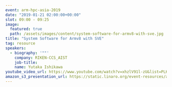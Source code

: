 ```yaml
---
event: arm-hpc-asia-2019
date: "2019-01-21 02:00:00+00:00"
slot: 09:00 - 09:25
image:
  featured: true
  path: /assets/images/content/system-software-for-armv8-with-sve.jpg
title: "System Software for Armv8 with SVE"
tag: resource
speakers:
  - biography: '""'
    company: RIKEN-CCS_AIST
    job-title:
    name: Yutaka Ishikawa
youtube_video_url: https://www.youtube.com/watch?v=xhzlV91l-zU&list=PLKZSArYQptsPLGSEUycUowh9oy8WF_epV&index=12&t=0s
amazon_s3_presentation_url: https://static.linaro.org/event-resources/arm-hpc-2019/slides/SystemSoftwareforArmv8-AwithSVE2.pdf
---
```

